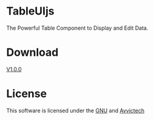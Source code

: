 # TableUIjs
The Powerful Table Component to Display and Edit Data.
# Download
<a href="https://github.com/avvictech/TableUIjs/releases/tag/1.0.0">V1.0.0</a>
# License 
This software is licensed under the <a href="https://github.com/avvictech/TableUIjs/blob/master/LICENSE">GNU</a> and <a href="https://github.com/avvictech">Avvictech</a>
